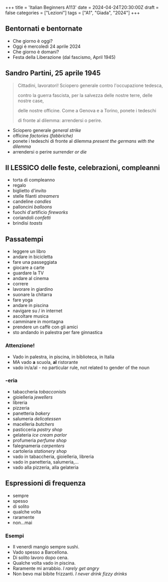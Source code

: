 
+++
title = 'Italian Beginners A113'
date = 2024-04-24T20:30:00Z
draft = false
categories = ["Lezioni"]
tags = ["A1", "Giada", "2024"]
+++

## Bentornati e bentornate

- Che giorno è oggi?
- Oggi è mercoledì 24 aprile 2024
- Che giorno è domani?
- Festa della Liberazione (dal fascismo, April 1945)

## Sandro Partini, 25 aprile 1945

> Cittadini, lavoratori! Sciopero generale contro l'occupazione tedesca,
>
> contro la guerra fascista, per la salvezza delle nostre terre, delle nostre case,
>
> delle nostre officine. Come a Genova e a Torino, ponete i tedeschi
>
> di fronte al dilemma: arrendersi o perire.
>

- Sciopero generale *general strike*
- officine *factories (fabbriche)*
- ponete i tedeschi di fronte al dilemma *present the germans with the dilemma*
- arrendersi o perire *surrender or die*


## Il LESSICO delle feste, celebrazioni, compleanni

- torta di compleanno
- regalo
- biglietto d'invito
- stelle filanti *streamers*
- candeline *candles*
- palloncini *balloons*
- fuochi d'artificio *fireworks*
- coriandoli *confetti*
- brindisi *toasts*


## Passatempi

- leggere un libro
- andare in bicicletta
- fare una passeggiata
- giocare a carte
- guardare la TV
- andare al cinema
- correre
- lavorare in giardino
- suonare la chitarra
- fare yoga
- andare in piscina
- navigare su / in internet
- ascoltare musica
- camminare in montagna
- prendere un caffè con gli amici
- sto andando in palestra per fare ginnastica

### Attenzione!

- Vado in palestra, in piscina, in biblioteca, in Italia
- MA vado **a** scuola, **al** ristorante
- vado in/a/al - no particular rule, not related to gender of the noun

### -eria

- tabaccheria *tobacconists*
- gioielleria *jewellers*
- libreria
- pizzeria
- panetteria *bakery*
- salumeria *delicatessen*
- macelleria *butchers*
- pasticceria *pastry shop*
- gelateria *ice cream parlor*
- profumeria *perfume shop*
- falegnameria *carpenters*
- cartoleria *stationery shop*
- vado in tabaccheria, gioielleria, libreria
- vado in panetteria, salumeria,...
- vado alla pizzeria, alla gelateria

## Espressioni di frequenza

- sempre
- spesso
- di solito
- qualche volta
- raramente
- non...mai

### Esempi

- Il venerdì mangio sempre sushi.
- Vado spesso a Barcellona.
- Di solito lavoro dopo cena.
- Qualche volta vado in piscina.
- Raramente mi arrabbio. *I rarely get angry*
- Non bevo mai bibite frizzanti. *I never drink fizzy drinks*
